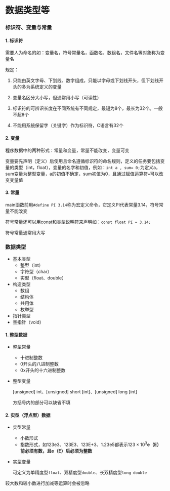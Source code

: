 # 数据类型等

### 标识符、变量与常量

#### 1. 标识符

需要人为命名的如：变量名，符号常量名，函数名，数组名，文件名等对象称为变量名

规定：

1. 只能由英文字母、下划线、数字组成，只能以字母或下划线开头，但下划线开头的多为系统定义的变量

2. 变量名区分大小写，但通常用小写（可读性）
3. 标识符的可辨识长度在不同系统有不同规定，最短为8个，最长为32个。一般不超8个
4. 不能用系统保留字（关键字）作为标识符，C语言有32个

#### 2. 变量

程序数据中的两种形式：常量和变量，常量不能改变，变量可变

变量要先声明（定义）后使用且命名遵循标识符的命名规则，定义的任务要包括变量的类型（int，float），变量的名字和初值，例如：`int a , sum= 0;`为定义a，sum变量为整型变量，a的初值不确定，sum初值为0，且通过赋值运算符`=`可以改变变量值

#### 3. 常量

main函数前用`#define PI 3.14`称为宏定义命令，它定义PI代表常量3.14，符号常量不能改变

符号常量还可以用const和类型说明符来声明如：`const float PI = 3.14;`

符号常量通常用大写

### 数据类型

- 基本类型
  - 整型（int）
  - 字符型（char）
  - 实型（float、double）
- 构造类型
  - 数组
  - 结构体
  - 共用体
  - 枚举型
- 指针类型
- 空指针（void）

#### 1. 整型数据

- 整型常量

  - 十进制整数
  - 0开头的八进制整数
  - 0x开头的十六进制整数

- 整型变量

  [unsigned] int、[unsigned] short [int]、[unsigned] long [int]

  方括号内的部分可以缺省不填

#### 2. 实型（浮点型）数据

- 实型常量

  - 小数形式
  - 指数形式，如123e3、123E3、123E+3、1.23e5都表示$123\times10^3$**e（E）前必须有数，且e（E）后必须为整数**

- 实型变量

  可定义为单精度型`float`、双精度型`double`、长双精度型`long double`

较大数和较小数进行加减等运算时会被忽略

